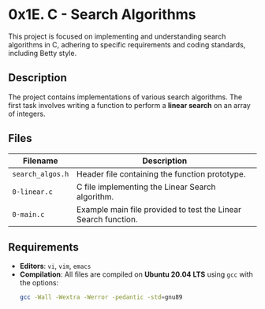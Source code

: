 # 0x1E. C - Search Algorithms

This project is focused on implementing and understanding search algorithms in C, adhering to specific requirements and coding standards, including Betty style.

## Description
The project contains implementations of various search algorithms. The first task involves writing a function to perform a **linear search** on an array of integers. 

## Files
| Filename       | Description                                                   |
|----------------|---------------------------------------------------------------|
| `search_algos.h` | Header file containing the function prototype.                |
| `0-linear.c`    | C file implementing the Linear Search algorithm.              |
| `0-main.c`      | Example main file provided to test the Linear Search function. |

## Requirements
- **Editors**: `vi`, `vim`, `emacs`
- **Compilation**: All files are compiled on **Ubuntu 20.04 LTS** using `gcc` with the options:
  ```bash
  gcc -Wall -Wextra -Werror -pedantic -std=gnu89
